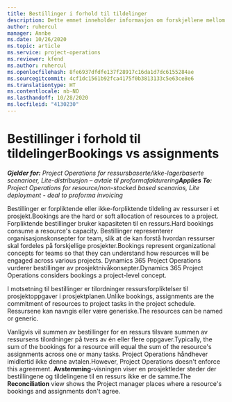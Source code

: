 ```yaml
---
title: Bestillinger i forhold til tildelinger
description: Dette emnet inneholder informasjon om forskjellene mellom ressursbestillinger og ressurstildelinger.
author: ruhercul
manager: Annbe
ms.date: 10/26/2020
ms.topic: article
ms.service: project-operations
ms.reviewer: kfend
ms.author: ruhercul
ms.openlocfilehash: 8fe6937dfdfe137f28917c16da1d7dc6155284ae
ms.sourcegitcommit: 4cf1dc1561b92fca4175f0b3813133c5e63ce8e6
ms.translationtype: HT
ms.contentlocale: nb-NO
ms.lasthandoff: 10/28/2020
ms.locfileid: "4130230"
---
```

# <a name="bookings-vs-assignments"></a><span data-ttu-id="1c333-103">Bestillinger i forhold til tildelinger</span><span class="sxs-lookup"><span data-stu-id="1c333-103">Bookings vs assignments</span></span>

<span data-ttu-id="1c333-104">_**Gjelder for:** Project Operations for ressursbaserte/ikke-lagerbaserte scenarioer, Lite-distribusjon – avtale til proformafakturering_</span><span class="sxs-lookup"><span data-stu-id="1c333-104">_**Applies To:** Project Operations for resource/non-stocked based scenarios, Lite deployment - deal to proforma invoicing_</span></span>

<span data-ttu-id="1c333-105">Bestillinger er forpliktende eller ikke-forpliktende tildeling av ressurser i et prosjekt.</span><span class="sxs-lookup"><span data-stu-id="1c333-105">Bookings are the hard or soft allocation of resources to a project.</span></span> <span data-ttu-id="1c333-106">Forpliktende bestillinger bruker kapasiteten til en ressurs.</span><span class="sxs-lookup"><span data-stu-id="1c333-106">Hard bookings consume a resource's capacity.</span></span> <span data-ttu-id="1c333-107">Bestillinger representerer organisasjonskonsepter for team, slik at de kan forstå hvordan ressurser skal fordeles på forskjellige prosjekter.</span><span class="sxs-lookup"><span data-stu-id="1c333-107">Bookings represent organizational concepts for teams so that they can understand how resources will be engaged across various projects.</span></span> <span data-ttu-id="1c333-108">Dynamics 365 Project Operations vurderer bestillinger av prosjektnivåkonsepter.</span><span class="sxs-lookup"><span data-stu-id="1c333-108">Dynamics 365 Project Operations considers bookings a project-level concept.</span></span> 

<span data-ttu-id="1c333-109">I motsetning til bestillinger er tilordninger ressursforpliktelser til prosjektoppgaver i prosjektplanen.</span><span class="sxs-lookup"><span data-stu-id="1c333-109">Unlike bookings, assignments are the commitment of resources to project tasks in the project schedule.</span></span> <span data-ttu-id="1c333-110">Ressursene kan navngis eller være generiske.</span><span class="sxs-lookup"><span data-stu-id="1c333-110">The resources can be named or generic.</span></span> 

<span data-ttu-id="1c333-111">Vanligvis vil summen av bestillinger for en ressurs tilsvare summen av ressursens tilordninger på tvers av én eller flere oppgaver.</span><span class="sxs-lookup"><span data-stu-id="1c333-111">Typically, the sum of the bookings for a resource will equal the sum of the resource's assignments across one or many tasks.</span></span> <span data-ttu-id="1c333-112">Project Operations håndhever imidlertid ikke denne avtalen.</span><span class="sxs-lookup"><span data-stu-id="1c333-112">However, Project Operations doesn't enforce this agreement.</span></span> <span data-ttu-id="1c333-113">**Avstemming**-visningen viser en prosjektleder steder der bestillingene og tildelingene til en ressurs ikke er de samme.</span><span class="sxs-lookup"><span data-stu-id="1c333-113">The **Reconciliation** view shows the Project manager places where a resource's bookings and assignments don't agree.</span></span>
